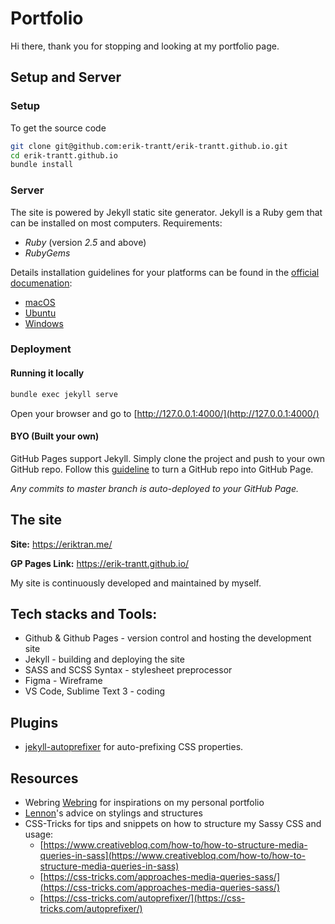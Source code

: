 # Portfolio
Hi there, thank you for stopping and looking at my portfolio page.

## Setup and Server
### Setup
To get the source code
``` bash
git clone git@github.com:erik-trantt/erik-trantt.github.io.git
cd erik-trantt.github.io
bundle install
```
### Server
The site is powered by Jekyll static site generator.
Jekyll is a Ruby gem that can be installed on most computers.
Requirements:
- *Ruby* (version *2.5* and above)
- *RubyGems*

Details installation guidelines for your platforms can be found in the [official documenation](https://jekyllrb.com/docs/installation/):
- [macOS](https://jekyllrb.com/docs/installation/macos/)
- [Ubuntu](https://jekyllrb.com/docs/installation/ubuntu/)
- [Windows](https://jekyllrb.com/docs/installation/windows/)

### Deployment
#### Running it locally
``` bash
bundle exec jekyll serve
```
Open your browser and go to [http://127.0.0.1:4000/](http://127.0.0.1:4000/)

#### BYO (Built your own)
GitHub Pages support Jekyll. Simply clone the project and push to your own GitHub repo.
Follow this [guideline](https://guides.github.com/features/pages/) to turn a GitHub repo into GitHub Page.

*Any commits to master branch is auto-deployed to your GitHub Page.*

## The site
**Site:** https://eriktran.me/

**GP Pages Link:** https://erik-trantt.github.io/

My site is continuously developed and maintained by myself.

## Tech stacks and Tools:
- Github & Github Pages - version control and hosting the development site
- Jekyll - building and deploying the site
- SASS and SCSS Syntax - stylesheet preprocessor
- Figma - Wireframe
- VS Code, Sublime Text 3 - coding

## Plugins
- [jekyll-autoprefixer](https://github.com/vwochnik/jekyll-autoprefixer) for auto-prefixing CSS properties.

## Resources
- Webring [Webring](https://webring.xxiivv.com/#random) for inspirations on my personal portfolio
- [Lennon](https://lennonzf.me)'s advice on stylings and structures
- CSS-Tricks for tips and snippets on how to structure my Sassy CSS and usage:
  - [https://www.creativebloq.com/how-to/how-to-structure-media-queries-in-sass](https://www.creativebloq.com/how-to/how-to-structure-media-queries-in-sass)
  - [https://css-tricks.com/approaches-media-queries-sass/](https://css-tricks.com/approaches-media-queries-sass/)
  - [https://css-tricks.com/autoprefixer/](https://css-tricks.com/autoprefixer/)
